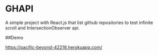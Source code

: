 # GHAPI

A simple project with React.js that list github repositories to test infinite scroll and IntersectionObserver api.

##Demo

https://pacific-beyond-42218.herokuapp.com/
